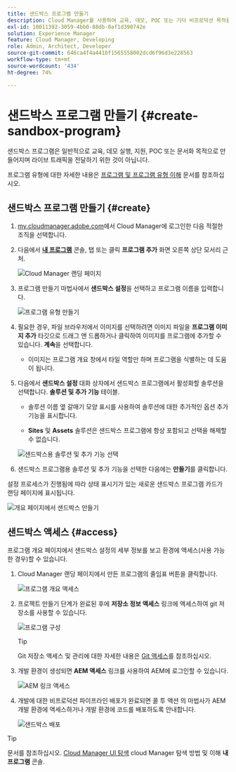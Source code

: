 ```yaml
---
title: 샌드박스 프로그램 만들기
description: Cloud Manager를 사용하여 교육, 데모, POC 또는 기타 비프로덕션 목적을 위한 자체 샌드박스 프로그램을 만드는 방법을 알아봅니다.
exl-id: 10011392-3059-4bb0-88db-0af1d390742e
solution: Experience Manager
feature: Cloud Manager, Developing
role: Admin, Architect, Developer
source-git-commit: 646ca4f4a441bf1565558002dcd6f96d3e228563
workflow-type: tm+mt
source-wordcount: '434'
ht-degree: 74%

---
```


# 샌드박스 프로그램 만들기 {#create-sandbox-program}

샌드박스 프로그램은 일반적으로 교육, 데모 실행, 지원, POC 또는 문서화 목적으로 만들어지며 라이브 트래픽을 전달하기 위한 것이 아닙니다.

프로그램 유형에 대한 자세한 내용은 [프로그램 및 프로그램 유형 이해](program-types.md) 문서를 참조하십시오.

## 샌드박스 프로그램 만들기 {#create}

1. [my.cloudmanager.adobe.com](https://my.cloudmanager.adobe.com/)에서 Cloud Manager에 로그인한 다음 적절한 조직을 선택합니다.

1. 다음에서 **[내 프로그램](/help/implementing/cloud-manager/navigation.md#my-programs)** 콘솔, 탭 또는 클릭 **프로그램 추가** 화면 오른쪽 상단 모서리 근처.

   ![Cloud Manager 랜딩 페이지](assets/log-in.png)

1. 프로그램 만들기 마법사에서 **샌드박스 설정**&#x200B;을 선택하고 프로그램 이름을 입력합니다.

   ![프로그램 유형 만들기](assets/create-sandbox.png)

1. 필요한 경우, 파일 브라우저에서 이미지를 선택하려면 이미지 파일을 **프로그램 이미지 추가** 타깃으로 드래그 앤 드롭하거나 클릭하여 이미지를 프로그램에 추가할 수 있습니다. **계속**&#x200B;을 선택합니다.

   * 이미지는 프로그램 개요 창에서 타일 역할만 하며 프로그램을 식별하는 데 도움이 됩니다.

1. 다음에서 **샌드박스 설정** 대화 상자에서 샌드박스 프로그램에서 활성화할 솔루션을 선택합니다. **솔루션 및 추가 기능** 테이블.

   * 솔루션 이름 옆 갈매기 모양 표시를 사용하여 솔루션에 대한 추가적인 옵션 추가 기능을 표시합니다.

   * **Sites** 및 **Assets** 솔루션은 샌드박스 프로그램에 항상 포함되고 선택을 해제할 수 없습니다.

   ![샌드박스용 솔루션 및 추가 기능 선택](assets/sandbox-solutions-add-ons.png)

1. 샌드박스 프로그램용 솔루션 및 추가 기능을 선택한 다음에는 **만들기**&#x200B;를 클릭합니다.

설정 프로세스가 진행됨에 따라 상태 표시기가 있는 새로운 샌드박스 프로그램 카드가 랜딩 페이지에 표시됩니다.

![개요 페이지에서 샌드박스 만들기](assets/sandbox-setup.png)

## 샌드박스 액세스 {#access}

프로그램 개요 페이지에서 샌드박스 설정의 세부 정보를 보고 환경에 액세스(사용 가능한 경우)할 수 있습니다.

1. Cloud Manager 랜딩 페이지에서 만든 프로그램의 줄임표 버튼을 클릭합니다.

   ![프로그램 개요 액세스](assets/program-overview-sandbox.png)

1. 프로젝트 만들기 단계가 완료된 후에 **저장소 정보 액세스** 링크에 액세스하여 git 저장소를 사용할 수 있습니다.

   ![프로그램 구성](assets/create-program4.png)

   >[!TIP]
   >
   >Git 저장소 액세스 및 관리에 대한 자세한 내용은 [Git 액세스](/help/implementing/cloud-manager/managing-code/accessing-repos.md)를 참조하십시오.

1. 개발 환경이 생성되면 **AEM 액세스** 링크를 사용하여 AEM에 로그인할 수 있습니다.

   ![AEM 링크 액세스](assets/create-program5.png)

1. 개발에 대한 비프로덕션 파이프라인 배포가 완료되면 콜 투 액션 의 마법사가 AEM 개발 환경에 액세스하거나 개발 환경에 코드를 배포하도록 안내합니다.

   ![샌드박스 배포](assets/create-program-setup-deploy.png)

>[!TIP]
>
>문서를 참조하십시오. [Cloud Manager UI 탐색](/help/implementing/cloud-manager/navigation.md) cloud Manager 탐색 방법 및 이해 **내 프로그램** 콘솔.
